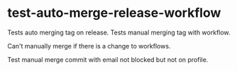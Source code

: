 # test-auto-merge-release-workflow

Tests auto merging tag on release.
Tests manual merging tag with workflow.

Can't manually merge if there is a change to workflows.

Test manual merge commit with email not blocked but not on profile.
